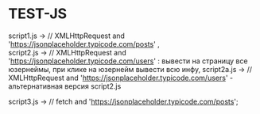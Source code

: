 # TEST-JS

script1.js -> // XMLHttpRequest and 'https://jsonplaceholder.typicode.com/posts' ,    
script2.js -> // XMLHttpRequest and 'https://jsonplaceholder.typicode.com/users' :  вывести на страницу все юзернеймы, при клике на юзернейм вывести всю инфу,
script2a.js -> // XMLHttpRequest and 'https://jsonplaceholder.typicode.com/users' - альтернативная версия  script2.js

script3.js -> // fetch and 'https://jsonplaceholder.typicode.com/posts';

